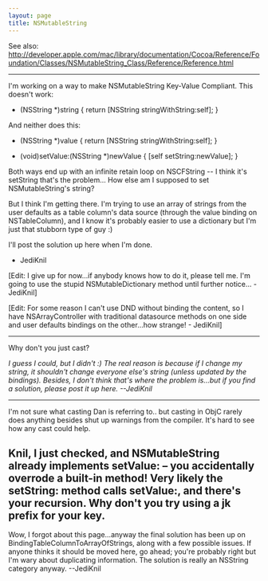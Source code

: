 ```yaml
---
layout: page
title: NSMutableString
---
```


See also: http://developer.apple.com/mac/library/documentation/Cocoa/Reference/Foundation/Classes/NSMutableString_Class/Reference/Reference.html

----

I'm working on a way to make NSMutableString Key-Value Compliant. This doesn't work:
    
- (NSString *)string
{
	return [NSString stringWithString:self];
}


And neither does this:
    
- (NSString *)value
{
	return [NSString stringWithString:self];
}

- (void)setValue:(NSString *)newValue
{
	[self setString:newValue];
}


Both ways end up with an infinite retain loop on NSCFString -- I think it's setString that's the problem...
How else am I supposed to set NSMutableString's string?

But I think I'm getting there. I'm trying to use an array of strings from the user defaults as a table column's data source (through the value binding on NSTableColumn), and I know it's probably easier to use a dictionary but I'm just that stubborn type of guy :)

I'll post the solution up here when I'm done.

- JediKnil

[Edit: I give up for now...if anybody knows how to do it, please tell me. I'm going to use the stupid NSMutableDictionary method until further notice... -JediKnil]

[Edit: For some reason I can't use DND without binding the content, so I have NSArrayController with traditional datasource methods on one side and user defaults bindings on the other...how strange! - JediKnil]

----

Why don't you just cast?

*I guess I could, but I didn't :) The real reason is because if I change my string, it shouldn't change everyone else's string (unless updated by the bindings). Besides, I don't think that's where the problem is...but if you find a solution, please post it up here. --JediKnil*

----

I'm not sure what casting Dan is referring to.. but casting in ObjC rarely does anything besides shut up warnings from the compiler.  It's hard to see how any cast could help.

Knil, I just checked, and NSMutableString already implements     setValue:  – you accidentally overrode a built-in method!  Very likely the     setString: method calls     setValue:, and there's your recursion.  Why don't you try using a jk prefix for your key.
----
Wow, I forgot about this page...anyway the final solution has been up on BindingTableColumnToArrayOfStrings, along with a few possible issues. If anyone thinks it should be moved here, go ahead; you're probably right but I'm wary about duplicating information. The solution is really an NSString category anyway. --JediKnil

